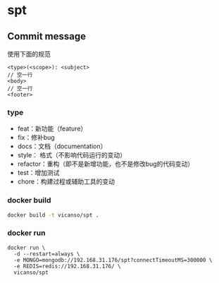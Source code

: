 # spt

## Commit message

使用下面的规范

```
<type>(<scope>): <subject>
// 空一行
<body>
// 空一行
<footer>
```

### type

- feat：新功能（feature）
- fix：修补bug
- docs：文档（documentation）
- style： 格式（不影响代码运行的变动）
- refactor：重构（即不是新增功能，也不是修改bug的代码变动）
- test：增加测试
- chore：构建过程或辅助工具的变动

### docker build

```bash
docker build -t vicanso/spt .
```

### docker run

```
docker run \
  -d --restart=always \
  -e MONGO=mongodb://192.168.31.176/spt?connectTimeoutMS=300000 \
  -e REDIS=redis://192.168.31.176/ \
  vicanso/spt
```